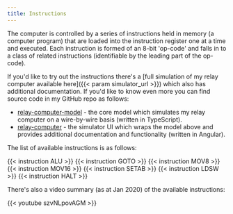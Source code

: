 ```yaml
---
title: Instructions
---
```


The computer is controlled by a series of instructions held in memory (a computer program) that are loaded into the instruction register one at a time and executed. Each instruction is formed of an 8-bit 'op-code' and falls in to a class of
related instructions (identifiable by the leading part of the op-code).

If you'd like to try out the instructions there's a [full simulation of my relay computer available here]({{< param simulator_url >}}) which also has additional documentation. If you'd like to know even more you can find source code in my GitHub repo as follows:

* [relay-computer-model](https://github.com/paul80nd/relay-computer-model) - the core model which simulates my relay computer on a wire-by-wire basis (written in TypeScript).
* [relay-computer](https://github.com/paul80nd/relay-computer) - the simulator UI which wraps the model above and provides additional documentation and functionality (written in Angular).

The list of available instructions is as follows:

{{< instruction ALU >}}
{{< instruction GOTO >}}
{{< instruction MOV8 >}}
{{< instruction MOV16 >}}
{{< instruction SETAB >}}
{{< instruction LDSW >}}
{{< instruction HALT >}}

There's also a video summary (as at Jan 2020) of the available instructions:

{{< youtube szvNLpovAGM >}}
